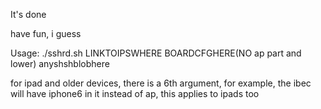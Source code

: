 It's done

have fun, i guess

Usage: ./sshrd.sh LINKTOIPSWHERE BOARDCFGHERE(NO ap part and lower) anyshshblobhere

for ipad and older devices, there is a 6th argument, for example, the ibec will have iphone6 in it instead of ap, this applies to ipads too
